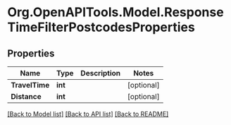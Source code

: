 # Org.OpenAPITools.Model.ResponseTimeFilterPostcodesProperties

## Properties

Name | Type | Description | Notes
------------ | ------------- | ------------- | -------------
**TravelTime** | **int** |  | [optional] 
**Distance** | **int** |  | [optional] 

[[Back to Model list]](../README.md#documentation-for-models) [[Back to API list]](../README.md#documentation-for-api-endpoints) [[Back to README]](../README.md)

